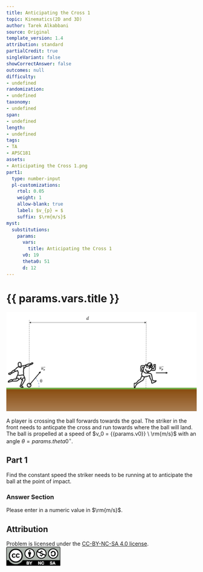 ```yaml
---
title: Anticipating the Cross 1
topic: Kinematics(2D and 3D)
author: Tarek Alkabbani
source: Original
template_version: 1.4
attribution: standard
partialCredit: true
singleVariant: false
showCorrectAnswer: false
outcomes: null
difficulty:
- undefined
randomization:
- undefined
taxonomy:
- undefined
span:
- undefined
length:
- undefined
tags:
- TA
- APSC181
assets:
- Anticipating the Cross 1.png
part1:
  type: number-input
  pl-customizations:
    rtol: 0.05
    weight: 1
    allow-blank: true
    label: $v_{p} = $
    suffix: $\rm{m/s}$
myst:
  substitutions:
    params:
      vars:
        title: Anticipating the Cross 1
      v0: 19
      theta0: 51
      d: 12
---
```

# {{ params.vars.title }}
<img src="Anticipating the Cross 1.png" width=800>

A player is crossing the ball forwards towards the goal. The striker in the front needs to anticpate the cross and run towards where the ball will land. The ball is propelled at a speed of $v_0 = {{params.v0}} \ \rm{m/s}$ with an angle $\theta  = {{params.theta0}}^{\circ}$.

## Part 1

Find the constant speed the striker needs to be running at to anticipate the ball at the point of impact.

### Answer Section

Please enter in a numeric value in $\rm{m/s}$.

## Attribution

Problem is licensed under the [CC-BY-NC-SA 4.0 license](https://creativecommons.org/licenses/by-nc-sa/4.0/).<br> ![The Creative Commons 4.0 license requiring attribution-BY, non-commercial-NC, and share-alike-SA license.](https://raw.githubusercontent.com/firasm/bits/master/by-nc-sa.png)